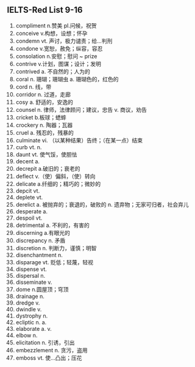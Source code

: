 ## IELTS-Red List 9-16

1. compliment n.赞美 pl.问候，祝贺
2. conceive v.构想，设想；怀孕
3. condemn vt. 声讨，极力谴责；给...判刑
4. condone v.宽恕，赦免；纵容，容忍
5. consolation n.安慰；慰问 ~ prize
6. contrive v.计划，图谋；设计；发明
7. contrived a. 不自然的；人为的
8. coral n. 珊瑚；珊瑚虫 a. 珊瑚色的，红色的
9. cord n. 线，带
10. corridor n. 过道，走廊
11. cosy a. 舒适的，安逸的
12. counsel n. 律师，法律顾问；建议，忠告 v. 商议，劝告
13. cricket b.板球；蟋蟀
14. crockery n. 陶器；瓦器
15. cruel a. 残忍的，残暴的
16. culminate vi. （以某种结果）告终；（在某一点）结束
17. curb vt. n.
18. daunt vt. 使气馁，使胆怯
19. decent a.
20. decrepit a.破旧的；衰老的
21. deflect v.（使）偏斜，（使）转向
22. delicate a.纤细的；精巧的；微妙的
23. depcit vt.
24. deplete vt.
25. derelict a. 被抛弃的；衰退的，破败的 n. 遗弃物；无家可归者，社会弃儿
26. desperate a.
27. despoil vt.
28. detrimental a. 不利的，有害的
29. discerning a.有眼光的
30. discrepancy n. 矛盾
31. discretion n. 判断力，谨慎；明智
32. disenchantment n.
33. disparage vt. 贬低；轻蔑，轻视
34. dispense vt.
35. dispersal n.
36. disseminate v.
37. dome n.圆屋顶；穹顶
38. drainage n.
39. dredge v.
40. dwindle v.
41. dystrophy n.
42. ecliptic n. a.
43. elaborate a. v.
44. elbow n.
45. elicitation n. 引诱，引出
46. embezzlement n. 贪污，盗用
47. emboss vt. 使...凸出；压花
